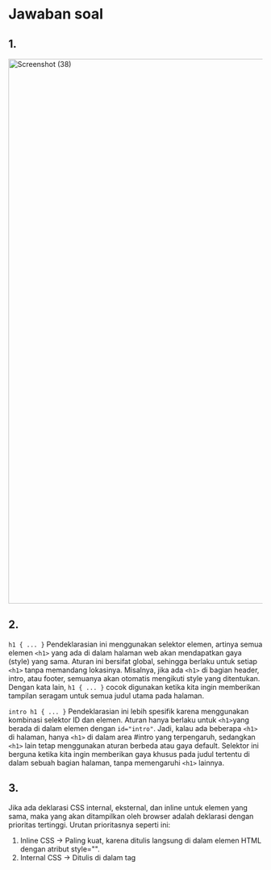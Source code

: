 # Jawaban soal
## 1.
<img width="1920" height="1080" alt="Screenshot (38)" src="https://github.com/user-attachments/assets/39450f98-522c-49d2-bc61-c59548794e05" />

## 2.
`h1 { ... }`
Pendeklarasian ini menggunakan selektor elemen, artinya semua elemen `<h1>` yang ada di dalam halaman web akan mendapatkan gaya (style) yang sama. Aturan ini bersifat global, sehingga berlaku untuk setiap `<h1>` tanpa memandang lokasinya. Misalnya, jika ada `<h1>` di bagian header, intro, atau footer, semuanya akan otomatis mengikuti style yang ditentukan. Dengan kata lain, `h1 { ... }` cocok digunakan ketika kita ingin memberikan tampilan seragam untuk semua judul utama pada halaman.

`intro h1 { ... }`
Pendeklarasian ini lebih spesifik karena menggunakan kombinasi selektor ID dan elemen. Aturan hanya berlaku untuk `<h1>`yang berada di dalam elemen dengan `id="intro"`. Jadi, kalau ada beberapa `<h1>` di halaman, hanya `<h1>` di dalam area #intro yang terpengaruh, sedangkan `<h1>` lain tetap menggunakan aturan berbeda atau gaya default. Selektor ini berguna ketika kita ingin memberikan gaya khusus pada judul tertentu di dalam sebuah bagian halaman, tanpa memengaruhi `<h1>` lainnya.

## 3.
Jika ada deklarasi CSS internal, eksternal, dan inline untuk elemen yang sama, maka yang akan ditampilkan oleh browser adalah deklarasi dengan prioritas tertinggi. Urutan prioritasnya seperti ini:

1. Inline CSS → Paling kuat, karena ditulis langsung di dalam elemen HTML dengan atribut style="".
2. Internal CSS → Ditulis di dalam tag <style> pada file HTML yang sama.
3. Eksternal CSS → Ditulis di file .css terpisah lalu dipanggil dengan <link>.

Jadi, jika ketiga deklarasi itu ada pada elemen yang sama, maka yang tampil di browser adalah style dari inline CSS, kecuali ada aturan khusus seperti penggunaan !important pada internal/eksternal, yang bisa mengubah prioritas.

**Inline CSS**
Prioritas tertinggi karena ditulis langsung di elemen HTML.
```
<h1 style="color: red;">Hello World</h1>
```

**internal**
Prioritas lebih rendah dibanding inline. Jika keduanya ada, browser akan membaca urutan terakhir.
```
<style>
  h1 { color: green; } /* Internal */
</style>
```

**eksternal**
```
/* style.css (Eksternal) */
h1 { color: blue; }
```

## 4.
Jika pada sebuah elemen HTML terdapat ID dan Class sekaligus, lalu keduanya memiliki deklarasi CSS masing-masing, maka style yang ditampilkan di browser adalah style dari ID. Hal ini karena dalam hirarki prioritas CSS, ID selector lebih kuat (specificity lebih tinggi) dibandingkan Class selector.

***Misalnya, ada elemen berikut:***
```
<p id="paragraf-1" class="text-paragraf">Ini contoh paragraf.</p>
```

***Kemudian didefinisikan CSS:***
```
.text-paragraf {
  color: blue;   /* Class */
}

#paragraf-1 {
  color: red;    /* ID */
}
```

Meskipun elemen tersebut memiliki Class dengan warna biru, browser akan menampilkan teks paragraf berwarna merah, karena aturan dari ID #paragraf-1 mengalahkan aturan dari Class .text-paragraf.

Dengan demikian, dapat disimpulkan bahwa ketika sebuah elemen memiliki ID dan Class bersamaan, deklarasi CSS ID yang akan ditampilkan di browser, kecuali ada aturan khusus seperti penggunaan !important yang bisa mengubah prioritas.




# penjelasan dari setiap langkah praktikum beserta screenshotnya.

## 1. Membuat dokumen HTML
<img width="1920" height="1080" alt="Screenshot (37)" src="https://github.com/user-attachments/assets/dcc17909-2acf-4d41-b1e6-97d0151270cb" />
Halaman web pada gambar tersebut menampilkan hasil dari penggunaan HTML dasar dengan penerapan internal dan inline CSS. Struktur halaman terdiri dari judul besar “CSS Internal dan Inline CSS”, tautan menuju materi CSS dasar, sebuah heading “Hello World”, serta paragraf yang berisi penjelasan tentang pembelajaran HTML dan CSS di mata kuliah Pemrograman Web di Universitas Pelita Bangsa. Selain itu, terdapat tautan tambahan “Informasi selengkapnya” yang mengarahkan pengguna pada informasi lebih lanjut. Tampilan masih sederhana karena berfokus pada pengenalan dasar penggunaan tag-tag HTML serta CSS.

## 2. Mendeklarasikan CSS Internal
<img width="1920" height="1080" alt="Screenshot (40)" src="https://github.com/user-attachments/assets/d3a61c15-3b3f-458d-b370-97aff7a34fba" />
Kode HTML tersebut menggunakan CSS internal yang ditulis langsung di dalam tag <style> pada bagian <head>. Dengan pendekatan ini, styling hanya berlaku untuk halaman yang sama. Pada contoh tersebut, beberapa elemen dasar diberikan gaya sederhana, misalnya teks di dalam <header> diberi warna biru tua, link di dalam <nav> diberi warna hijau tua dengan jarak antar-link, dan paragraf pada bagian #intro dibuat lebih rapi dengan margin tambahan. Selain itu, tombol yang dibuat menggunakan class .button diberi latar belakang biru, teks putih, serta sudut membulat agar terlihat lebih menarik, dan ketika diarahkan kursor (hover), warnanya berubah menjadi lebih gelap.

Penerapan CSS internal seperti ini cocok digunakan untuk latihan atau proyek sederhana karena mudah dibaca dan dipahami. Namun, jika halaman web semakin besar, biasanya digunakan CSS eksternal agar lebih terorganisir. Dalam contoh ini, fokus utamanya adalah mengenalkan bagaimana CSS bekerja untuk mengatur tampilan teks, link, dan tombol dengan cara yang sangat sederhana. Dengan begitu, mahasiswa dapat melihat langsung perbedaan tampilan saat menggunakan CSS dibandingkan hanya dengan HTML biasa.

## 3. Menambahkan Inline CSS
<img width="1920" height="1080" alt="Screenshot (41)" src="https://github.com/user-attachments/assets/f5719579-5dfb-4a46-a1fd-542954e52817" />
Internal CSS adalah cara menuliskan kode CSS di dalam tag <style> pada bagian <head> sehingga aturan gaya bisa dipakai berulang kali pada beberapa elemen sekaligus, sedangkan Inline CSS ditulis langsung pada atribut style di tiap elemen HTML sehingga efeknya hanya berlaku untuk elemen tersebut saja. Dengan internal CSS, pengaturan tampilan lebih terstruktur dan mudah dikelola, sementara inline CSS biasanya dipakai untuk perubahan cepat atau styling khusus yang sifatnya spesifik. Keduanya sama-sama valid, tapi praktik terbaik adalah memaksimalkan internal (atau eksternal) CSS agar kode tetap rapi, dan inline CSS hanya digunakan bila benar-benar diperlukan.

## 4. Membuat CSS Eksternal
<img width="1920" height="1080" alt="Screenshot (42)" src="https://github.com/user-attachments/assets/503066a3-6a3c-4402-bc30-0dbafc51c2e5" />
Eksternal CSS adalah metode penulisan kode CSS yang dipisahkan dari file HTML dan ditempatkan dalam file khusus dengan ekstensi .css, kemudian dihubungkan ke HTML menggunakan tag <link> di dalam bagian <head>. Cara ini sangat membantu menjaga struktur kode tetap rapi karena gaya tampilan bisa diatur secara terpusat dan dapat digunakan kembali oleh banyak halaman web sekaligus. Dengan eksternal CSS, pengembang web lebih mudah melakukan perubahan tampilan hanya dengan mengedit satu file, tanpa perlu membuka dan mengubah setiap halaman HTML satu per satu.

## 5. Menambahkan CSS Selector
